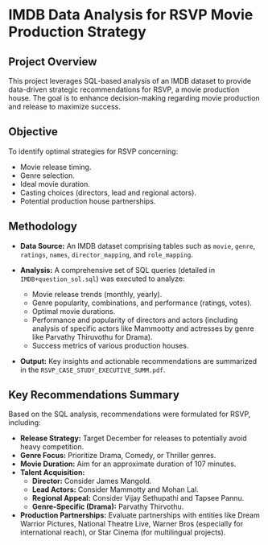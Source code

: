 # IMDB Data Analysis for RSVP Movie Production Strategy
## Project Overview
This project leverages SQL-based analysis of an IMDB dataset to provide data-driven strategic recommendations for RSVP, a movie production house. The goal is to enhance decision-making regarding movie production and release to maximize success.

## Objective
To identify optimal strategies for RSVP concerning:
* Movie release timing.
* Genre selection.
* Ideal movie duration.
* Casting choices (directors, lead and regional actors).
* Potential production house partnerships.

## Methodology

* **Data Source:** An IMDB dataset comprising tables such as `movie`, `genre`, `ratings`, `names`, `director_mapping`, and `role_mapping`.

* **Analysis:** A comprehensive set of SQL queries (detailed in `IMDB+question_sol.sql`) was executed to analyze:
    * Movie release trends (monthly, yearly).
    * Genre popularity, combinations, and performance (ratings, votes).
    * Optimal movie durations.
    * Performance and popularity of directors and actors (including analysis of specific actors like Mammootty and actresses by genre like Parvathy Thiruvothu for Drama).
    * Success metrics of various production houses.

* **Output:** Key insights and actionable recommendations are summarized in the `RSVP_CASE_STUDY_EXECUTIVE_SUMM.pdf`.

## Key Recommendations Summary

Based on the SQL analysis, recommendations were formulated for RSVP, including:
* **Release Strategy:** Target December for releases to potentially avoid heavy competition.
* **Genre Focus:** Prioritize Drama, Comedy, or Thriller genres.
* **Movie Duration:** Aim for an approximate duration of 107 minutes.
* **Talent Acquisition:**
    * **Director:** Consider James Mangold.
    * **Lead Actors:** Consider Mammotty and Mohan Lal.
    * **Regional Appeal:** Consider Vijay Sethupathi and Tapsee Pannu.
    * **Genre-Specific (Drama):** Parvathy Thirvothu.
* **Production Partnerships:** Evaluate partnerships with entities like Dream Warrior Pictures, National Theatre Live, Warner Bros (especially for international reach), or Star Cinema (for multilingual projects).
